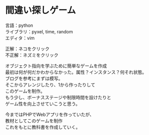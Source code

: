 # 間違い探しゲーム
言語：python  
ライブラリ：pyxel, time, random  
エディタ：vim  

正解：ネコをクリック  
不正解：ネズミをクリック  

オブジェクト指向を学ぶために簡単なゲームを作成  
最初は何が何だかわからなかった。属性？インスタンス？何それ状態。  
ブログを参考にまずは模写。  
そこからアレンジしたり、1から作ったりして  
このゲームを制作。  
もう少し、ボーナスステージや制限時間を設けたりと  
ゲーム性を向上させていこうと思う。  

今まではPHPでWebアプリを作っていたが、  
教材としてこのゲームを制作  
これをもとに教科書を作成していく。  

